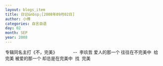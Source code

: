 ```yaml
---
layout: blogs_item
title: 日记&nbsp;[2008年09月02日]
author: 小傅
categories: 自言自语
day: 02
month: SEP
year: 2008
---
```




专辑同名主打《不，完美》
&nbsp;&nbsp;&nbsp;&nbsp;&nbsp;&nbsp;&nbsp;&nbsp;&nbsp;&nbsp;&nbsp;
--&nbsp; 李玖哲
爱人的那一个
往往在不完美中&nbsp; 给&nbsp; 完美
被爱的那一个
却总是在完美中&nbsp; 找&nbsp;
完美


